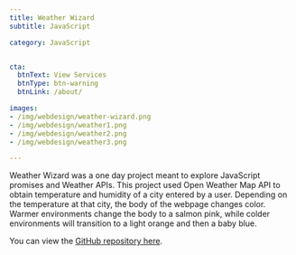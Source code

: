 ```yaml
---
title: Weather Wizard
subtitle: JavaScript

category: JavaScript


cta:
  btnText: View Services
  btnType: btn-warning
  btnLink: /about/

images:
- /img/webdesign/weather-wizard.png
- /img/webdesign/weather1.png
- /img/webdesign/weather2.png
- /img/webdesign/weather3.png

---
```


Weather Wizard was a one day project meant to explore JavaScript promises and Weather APIs. This project used Open Weather Map API to obtain temperature and humidity of a city entered by a user. Depending on the temperature at that city, the body of the webpage changes color. Warmer environments change the body to a salmon pink, while colder environments will transition to a light orange and then a baby blue.

You can view the [GitHub repository here](https://github.com/Fallenstedt/Weather-Wizard).
